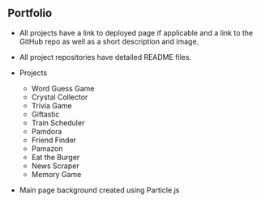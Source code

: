 ## Portfolio

* All projects have a link to deployed page if applicable and a link to the GitHub repo as well as a short description and image.

* All project repositories have detailed README files.

* Projects

  * Word Guess Game
  * Crystal Collector
  * Trivia Game
  * Giftastic
  * Train Scheduler
  * Pamdora
  * Friend Finder
  * Pamazon
  * Eat the Burger
  * News Scraper
  * Memory Game

* Main page background created using Particle.js
